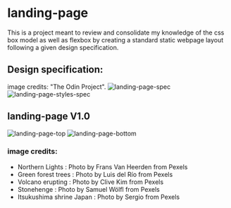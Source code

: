 # landing-page
This is a project meant to review and consolidate my knowledge of the css box model as well as flexbox by creating a standard static webpage layout following a given design specification.

## Design specification:
image credits: "The Odin Project".
![landing-page-spec](https://user-images.githubusercontent.com/56130851/147966561-a698b86a-3da9-4334-aa1d-f2409d2e2e56.png)
![landing-page-styles-spec](https://user-images.githubusercontent.com/56130851/147966571-160d85a4-e8fe-41d3-972d-29beff25b129.png)

## landing-page V1.0
![landing-page-top](https://user-images.githubusercontent.com/56130851/148013580-0eb91bc4-c29b-4333-9e16-7027141cacfb.png)
![landing-page-bottom](https://user-images.githubusercontent.com/56130851/148013588-70a775c5-22fe-4161-b81e-98ea71b04de7.png)

### image credits: 
- Northern Lights : Photo by Frans Van Heerden from Pexels
- Green forest  trees : Photo by Luis del Río from Pexels
- Volcano erupting : Photo by Clive Kim from Pexels
- Stonehenge : Photo by Samuel Wölfl from Pexels
- Itsukushima shrine Japan : Photo by Sergio from Pexels


